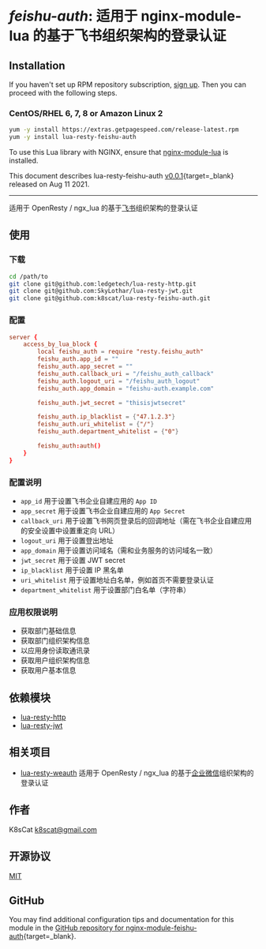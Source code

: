 # *feishu-auth*: 适用于 nginx-module-lua 的基于飞书组织架构的登录认证


## Installation

If you haven't set up RPM repository subscription, [sign up](https://www.getpagespeed.com/repo-subscribe). Then you can proceed with the following steps.

### CentOS/RHEL 6, 7, 8 or Amazon Linux 2

```bash
yum -y install https://extras.getpagespeed.com/release-latest.rpm
yum -y install lua-resty-feishu-auth
```


To use this Lua library with NGINX, ensure that [nginx-module-lua](../modules/lua.md) is installed.

This document describes lua-resty-feishu-auth [v0.0.1](https://github.com/k8scat/lua-resty-feishu-auth/releases/tag/v0.0.1){target=_blank} 
released on Aug 11 2021.
    
<hr />

适用于 OpenResty / ngx_lua 的基于[飞书](https://www.feishu.cn/)组织架构的登录认证

## 使用

### 下载

```bash
cd /path/to
git clone git@github.com:ledgetech/lua-resty-http.git
git clone git@github.com:SkyLothar/lua-resty-jwt.git
git clone git@github.com:k8scat/lua-resty-feishu-auth.git
```

### 配置

```conf
server {
    access_by_lua_block {
        local feishu_auth = require "resty.feishu_auth"
        feishu_auth.app_id = ""
        feishu_auth.app_secret = ""
        feishu_auth.callback_uri = "/feishu_auth_callback"
        feishu_auth.logout_uri = "/feishu_auth_logout"
        feishu_auth.app_domain = "feishu-auth.example.com"

        feishu_auth.jwt_secret = "thisisjwtsecret"

        feishu_auth.ip_blacklist = {"47.1.2.3"}
        feishu_auth.uri_whitelist = {"/"}
        feishu_auth.department_whitelist = {"0"}

        feishu_auth:auth()
    }
}
```

### 配置说明

- `app_id` 用于设置飞书企业自建应用的 `App ID`
- `app_secret` 用于设置飞书企业自建应用的 `App Secret`
- `callback_uri` 用于设置飞书网页登录后的回调地址（需在飞书企业自建应用的安全设置中设置重定向 URL）
- `logout_uri` 用于设置登出地址
- `app_domain` 用于设置访问域名（需和业务服务的访问域名一致）
- `jwt_secret` 用于设置 JWT secret
- `ip_blacklist` 用于设置 IP 黑名单
- `uri_whitelist` 用于设置地址白名单，例如首页不需要登录认证
- `department_whitelist` 用于设置部门白名单（字符串）

### 应用权限说明

- 获取部门基础信息
- 获取部门组织架构信息
- 以应用身份读取通讯录
- 获取用户组织架构信息
- 获取用户基本信息

## 依赖模块

- [lua-resty-http](https://github.com/ledgetech/lua-resty-http)
- [lua-resty-jwt](https://github.com/SkyLothar/lua-resty-jwt)

## 相关项目

- [lua-resty-weauth](https://github.com/k8scat/lua-resty-weauth) 适用于 OpenResty / ngx_lua 的基于[企业微信](https://work.weixin.qq.com/)组织架构的登录认证

## 作者

K8sCat <k8scat@gmail.com>

## 开源协议

[MIT](./LICENSE)

## GitHub

You may find additional configuration tips and documentation for this module in the [GitHub repository for 
nginx-module-feishu-auth](https://github.com/k8scat/lua-resty-feishu-auth){target=_blank}.